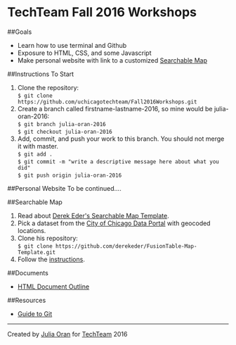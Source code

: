 # TechTeam Fall 2016 Workshops

##Goals
<ul>
  <li>Learn how to use terminal and Github</li>
  <li>Exposure to HTML, CSS, and some Javascript</li>
  <li>Make personal website with link to a customized <a href="http://derekeder.com/searchable_map_template/">Searchable Map</a></li>
</ul>

##Instructions To Start
1. Clone the repository: <br>
    ```$ git clone https://github.com/uchicagotechteam/Fall2016Workshops.git```
2. Create a branch called firstname-lastname-2016, so mine would be julia-oran-2016: <br>
    ```$ git branch julia-oran-2016``` <br>
    ```$ git checkout julia-oran-2016```
3.  Add, commit, and push your work to this branch. You should not merge it with master. <br>
    ```$ git add .```<br>
    ```$ git commit -m "write a descriptive message here about what you did"```<br>
    ```$ git push origin julia-oran-2016```

##Personal Website
To be continued....

##Searchable Map
1. Read about <a href="http://derekeder.com/searchable_map_template/">Derek Eder's Searchable Map Template</a>.
2. Pick a dataset from the <a href="https://data.cityofchicago.org/">City of Chicago Data Portal</a> with geocoded locations. 
3. Clone his repository: <br>
    ```$ git clone https://github.com/derekeder/FusionTable-Map-Template.git```
4. Follow the <a href="https://github.com/derekeder/FusionTable-Map-Template/blob/master/README.md">instructions</a>.

##Documents
<ul>
  <li><a href="https://github.com/uchicagotechteam/Fall2016Workshops/blob/master/html-outline.html">HTML Document Outline</a></li>
</ul>

##Resources
<ul>
  <li><a href="https://www.atlassian.com/git/tutorials/">Guide to Git</a></li>
</ul>

<hr>
Created by <a href="https://github.com/jlkoran">Julia Oran</a> for <a href="uchicagotechteam.com">TechTeam</a> 2016
